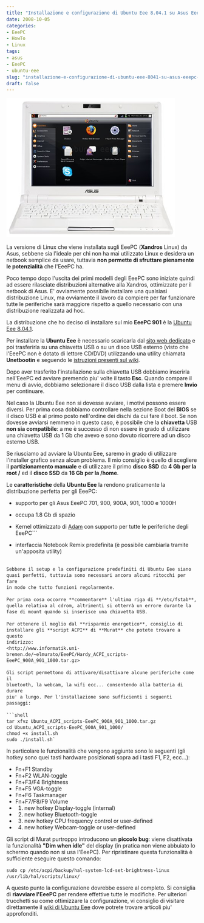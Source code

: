 ```yaml
---
title: "Installazione e configurazione di Ubuntu Eee 8.04.1 su Asus EeePC 901"
date: 2008-10-05
categories: 
- EeePC
- HowTo
- Linux
tags: 
- asus
- EeePC
- ubuntu-eee
slug: "installazione-e-configurazione-di-ubuntu-eee-8041-su-asus-eeepc-901"
draft: false
---
```


[![asus ubuntu eee](asus_ubuntueee.jpg)]()

La versione di Linux che viene installata sugli EeePC (**Xandros** Linux) da Asus, sebbene
sia l'ideale per chi non ha mai utilizzato Linux e desidera un netbook
semplice da usare, tuttavia **non permette di sfruttare pienamente le
potenzialità** che l'EeePC ha.

Poco tempo dopo l'uscita dei primi modelli degli EeePC sono iniziate
quindi ad essere rilasciate distribuzioni alternative alla Xandros,
ottimizzate per il netbook di Asus. E' ovviamente possibile installare
una qualsiasi distribuzione Linux, ma ovviamente il lavoro da compiere
per far funzionare tutte le periferiche sarà maggiore rispetto a quello
necessario con una distribuzione realizzata ad hoc.

La distribuzione che ho deciso di installare sul mio **EeePC 901** è la
[Ubuntu Eee 8.04.1](http://www.ubuntu-eee.com).

Per installare la **Ubuntu Eee** è necessario scaricarla dal [sito web dedicato](http://www.ubuntu-eee.com/wiki/index.php5?title=Get_Ubuntu_Eee)
e poi trasferirla su una chiavetta USB o su un disco USB esterno (visto
che l'EeePC non è dotato di lettore CD/DVD) utilizzando una utility
chiamata **Unetbootin** e seguendo le [istruzioni presenti sul wiki](http://www.ubuntu-eee.com/wiki/index.php5?title=How_to:_Using_Unetbootin).

Dopo aver trasferito l'installazione sulla chiavetta USB dobbiamo
inserirla nell'EeePC ed avviare premendo piu' volte il tasto **Esc**.
Quando compare il menu di avvio, dobbiamo selezionare il disco USB dalla
lista e premere **Invio** per continuare.

Nel caso la Ubuntu Eee non si dovesse avviare, i motivi possono essere
diversi. Per prima cosa dobbiamo controllare nella sezione Boot del
**BIOS** se il disco USB è al primo posto nell'ordine dei dischi da cui
fare il boot. Se non dovesse avviarsi nemmeno in questo caso, è
possibile che la **chiavetta** USB **non sia compatibile**: a me è
successo di non essere in grado di utilizzare una chiavetta USB da 1 Gb
che avevo e sono dovuto ricorrere ad un disco esterno USB.

Se riusciamo ad avviare la Ubuntu Eee, saremo in grado di utilizzare
l'installer grafico senza alcun problema. Il mio consiglio è quello di
scegliere il **partizionamento manuale** e di utilizzare il primo
**disco SSD** da **4 Gb per la root /** ed il **disco SSD** da **16 Gb
per la /home**.

Le **caratteristiche** della **Ubuntu Eee** la rendono praticamente la
distribuzione perfetta per gli EeePC:

- supporto per gli Asus EeePC 701, 900, 900A, 901, 1000 e 1000H
- occupa 1.8 Gb di spazio
- Kernel ottimizzato di [Adam](http://www.array.org/ubuntu/) con
supporto per tutte le periferiche degli EeePC```

- interfaccia Notebook Remix predefinita (è possibile cambiarla
tramite un'apposita utility)
```

Sebbene il setup e la configurazione predefiniti di Ubuntu Eee siano
quasi perfetti, tuttavia sono necessari ancora alcuni ritocchi per fare
in modo che tutto funzioni regolarmente.

Per prima cosa occorre **commentare** l'ultima riga di **/etc/fstab**,
quella relativa al cdrom, altrimenti si otterrà un errore durante la
fase di mount quando si inserisce una chiavetta USB.

Per ottenere il meglio dal **risparmio energetico**, consiglio di
installare gli **script ACPI** di **Murat** che potete trovare a questo
indirizzo:
<http://www.informatik.uni-bremen.de/~elmurato/EeePC/Hardy_ACPI_scripts-EeePC_900A_901_1000.tar.gz>

Gli script permettono di attivare/disattivare alcune periferiche come il
bluetooth, la webcam, la wifi ecc... consentendo alla batteria di durare
piu' a lungo. Per l'installazione sono sufficienti i seguenti passaggi:

```shell
tar xfvz Ubuntu_ACPI_scripts-EeePC_900A_901_1000.tar.gz 
cd Ubuntu_ACPI_scripts-EeePC_900A_901_1000/ 
chmod +x install.sh 
sudo ./install.sh`
```

In particolare le funzionalità che vengono aggiunte sono le seguenti
(gli hotkey sono quei tasti hardware posizionati sopra ad i tasti F1,
F2, ecc...):

- Fn+F1 Standby
- Fn+F2 WLAN-toggle
- Fn+F3/F4 Brightness
- Fn+F5 VGA-toggle
- Fn+F6 Taskmanager
- Fn+F7/F8/F9 Volume
- 1. new hotkey Display-toggle (internal)
- 2. new hotkey Bluetooth-toggle
- 3. new hotkey CPU frequency control or user-defined
- 4. new hotkey Webcam-toggle or user-defined

Gli script di Murat purtroppo introducono un **piccolo bug**: viene
disattivata la funzionalità **"Dim when idle"** del display (in pratica
non viene abbuiato lo schermo quando non si usa l'EeePC). Per
ripristinare questa funzionalità è sufficiente eseguire questo comando:  

```shell
sudo cp /etc/acpi/backup/hal-system-lcd-set-brightness-linux /usr/lib/hal/scripts/linux/
```

A questo punto la configurazione dovrebbe essere al completo. Si
consiglia di **riavviare l'EeePC** per rendere effettive tutte le
modifiche. Per ulteriori trucchetti su come ottimizzare la
configurazione, vi consiglio di visitare direttamente il [wiki di Ubuntu Eee](http://www.ubuntu-eee.com/wiki/index.php5?title=User_Guides) dove
potrete trovare articoli piu' approfonditi.

